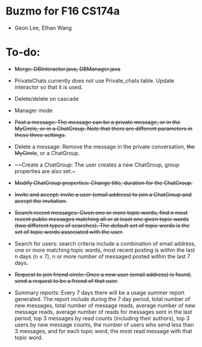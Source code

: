 # Buzmo for F16 CS174a
* Geon Lee, Ethan Wang

# To-do:
* ~~Merge: DBInteractor.java, DBManager.java~~

* PrivateChats currently does not use Private_chats table. Update interactor so that it is used.

* Delete/delete on cascade

* Manager mode

* ~~Post a message: The message can be a private message, or in the MyCircle, or in a ChatGroup. Note that
there are different parameters in these three settings.~~

* Delete a message: Remove the message in the private conversation, ~~the MyCircle~~, or a ChatGroup.

* ~~Create a ChatGroup: The user creates a new ChatGroup, group properties are also set.~

* ~~Modify ChatGroup properties: Change title, duration for the ChatGroup.~~

* ~~Invite and accept: invite a user (email address) to join a ChatGroup and accept the invitation.~~

* ~~Search recent messages: Given one or more topic words, find n most recent public messages matching all
or at least one given topic words (two different types of searches). The default set of topic words is the
set of topic words associated with the user.~~

* Search for users: search criteria include a combination of email address, one or more matching topic words,
most recent posting is within the last n days (n ≤ 7), n or more number of messaged posted within the
last 7 days.

* ~~Request to join friend circle: Once a new user (email address) is found, send a request to be a friend of
that user.~~

* Summary reports: Every 7 days there will be a usage summer report generated. The report include during
the 7 day period, total number of new messages, total number of message reads, average number of new
message reads, average number of reads for messages sent in the last period, top 3 messages by read
counts (including their authors), top 3 users by new message counts, the number of users who send less
than 3 messages, and for each topic word, the most read message with that topic word.
